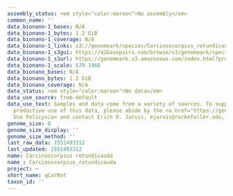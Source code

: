 ```yaml
---
assembly_status: <em style="color:maroon">No assembly</em>
common_name: ''
data_bionano-1_bases: N/A
data_bionano-1_bytes: 1.2 GiB
data_bionano-1_coverage: N/A
data_bionano-1_links: s3://genomeark/species/Carcinoscorpius_rotundicauda/qCarRot1/genomic_data/bionano/<br>
data_bionano-1_s3gui: https://42basepairs.com/browse/s3/genomeark/species/Carcinoscorpius_rotundicauda/qCarRot1/genomic_data/bionano/
data_bionano-1_s3url: https://genomeark.s3.amazonaws.com/index.html?prefix=species/Carcinoscorpius_rotundicauda/qCarRot1/genomic_data/bionano/
data_bionano-1_scale: 570.1966
data_bionano_bases: N/A
data_bionano_bytes: 1.2 GiB
data_bionano_coverage: N/A
data_status: <em style="color:maroon">No data</em>
data_use_source: from-default
data_use_text: Samples and data come from a variety of sources. To support fair and
  productive use of this data, please abide by the <a href="https://genome10k.soe.ucsc.edu/data-use-policies/">Data
  Use Policy</a> and contact Erich D. Jarvis, ejarvis@rockefeller.edu, with any questions.
genome_size: 0
genome_size_display: ''
genome_size_method: ''
last_raw_data: 1551493312
last_updated: 1551493312
name: Carcinoscorpius rotundicauda
name_: Carcinoscorpius_rotundicauda
project: ~
short_name: qCarRot
taxon_id: ''
---
```

